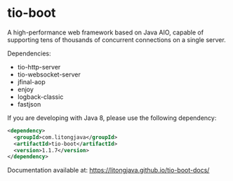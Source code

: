 # tio-boot

A high-performance web framework based on Java AIO, capable of supporting tens of thousands of concurrent connections on a single server. 

Dependencies:

- tio-http-server
- tio-websocket-server
- jfinal-aop
- enjoy
- logback-classic
- fastjson

If you are developing with Java 8, please use the following dependency:

```xml
<dependency>
  <groupId>com.litongjava</groupId>
  <artifactId>tio-boot</artifactId>
  <version>1.1.7</version>
</dependency>
```

Documentation available at:
https://litongjava.github.io/tio-boot-docs/
